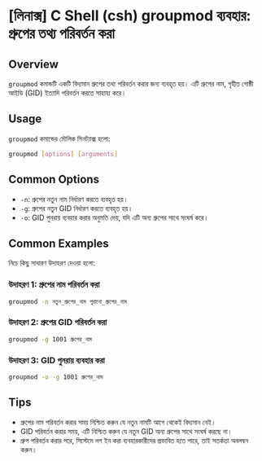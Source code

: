 # [লিনাক্স] C Shell (csh) groupmod ব্যবহার: গ্রুপের তথ্য পরিবর্তন করা

## Overview
`groupmod` কমান্ডটি একটি বিদ্যমান গ্রুপের তথ্য পরিবর্তন করার জন্য ব্যবহৃত হয়। এটি গ্রুপের নাম, গৃহীত গোষ্ঠী আইডি (GID) ইত্যাদি পরিবর্তন করতে সাহায্য করে।

## Usage
`groupmod` কমান্ডের মৌলিক সিনট্যাক্স হলো:

```bash
groupmod [options] [arguments]
```

## Common Options
- `-n`: গ্রুপের নতুন নাম নির্ধারণ করতে ব্যবহৃত হয়।
- `-g`: গ্রুপের নতুন GID নির্ধারণ করতে ব্যবহৃত হয়।
- `-o`: GID পুনরায় ব্যবহার করার অনুমতি দেয়, যদি এটি অন্য গ্রুপের সাথে সংঘর্ষ করে।

## Common Examples
নিচে কিছু সাধারণ উদাহরণ দেওয়া হলো:

### উদাহরণ 1: গ্রুপের নাম পরিবর্তন করা
```bash
groupmod -n নতুন_গ্রুপের_নাম পুরানো_গ্রুপের_নাম
```

### উদাহরণ 2: গ্রুপের GID পরিবর্তন করা
```bash
groupmod -g 1001 গ্রুপের_নাম
```

### উদাহরণ 3: GID পুনরায় ব্যবহার করা
```bash
groupmod -o -g 1001 গ্রুপের_নাম
```

## Tips
- গ্রুপের নাম পরিবর্তন করার সময় নিশ্চিত করুন যে নতুন নামটি আগে থেকেই বিদ্যমান নেই।
- GID পরিবর্তন করার সময়, এটি নিশ্চিত করুন যে নতুন GID অন্য গ্রুপের সাথে সংঘর্ষ করছে না।
- গ্রুপ পরিবর্তন করার পরে, সিস্টেমে লগ ইন করা ব্যবহারকারীদের প্রভাবিত হতে পারে, তাই সতর্কতা অবলম্বন করুন।
